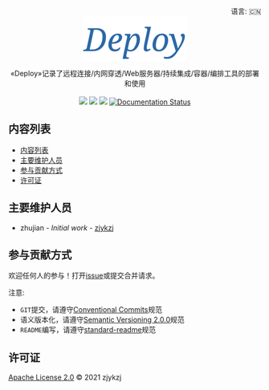 <div align="right">
  语言:
    🇨🇳
  <!-- <a title="英语" href="./README.en.md">🇺🇸</a> -->
  <!-- <a title="俄语" href="../ru/README.md">🇷🇺</a> -->
</div>

 <div align="center"><a title="" href="https://github.com/ZJDoc/Deploy"><img align="center" src="./imgs/Deploy.png"></a></div>

<p align="center">
  «Deploy»记录了远程连接/内网穿透/Web服务器/持续集成/容器/编排工具的部署和使用 
<br>
<br>
  <a href="https://github.com/RichardLitt/standard-readme"><img src="https://img.shields.io/badge/standard--readme-OK-green.svg?style=flat-square"></a>
  <a href="https://conventionalcommits.org"><img src="https://img.shields.io/badge/Conventional%20Commits-1.0.0-yellow.svg"></a>
  <a href="http://commitizen.github.io/cz-cli/"><img src="https://img.shields.io/badge/commitizen-friendly-brightgreen.svg"></a>
  <a href='https://zjdoc-deploy.readthedocs.io/zh_CN/latest/?badge=latest'>
    <img src='https://readthedocs.org/projects/zjdoc-deploy/badge/?version=latest' alt='Documentation Status' />
  </a>
</p>

## 内容列表

- [内容列表](#内容列表)
- [主要维护人员](#主要维护人员)
- [参与贡献方式](#参与贡献方式)
- [许可证](#许可证)

## 主要维护人员

* zhujian - *Initial work* - [zjykzj](https://github.com/zjykzj)

## 参与贡献方式

欢迎任何人的参与！打开[issue](https://github.com/ZJDoc/Deploy/issues)或提交合并请求。

注意:

* `GIT`提交，请遵守[Conventional Commits](https://www.conventionalcommits.org/en/v1.0.0-beta.4/)规范
* 语义版本化，请遵守[Semantic Versioning 2.0.0](https://semver.org)规范
* `README`编写，请遵守[standard-readme](https://github.com/RichardLitt/standard-readme)规范

## 许可证

[Apache License 2.0](LICENSE) © 2021 zjykzj